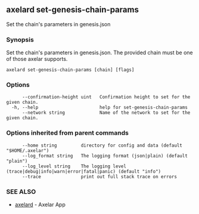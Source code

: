 ## axelard set-genesis-chain-params

Set the chain's parameters in genesis.json

### Synopsis

Set the chain's parameters in genesis.json. The provided chain must be one of those axelar supports.

```
axelard set-genesis-chain-params [chain] [flags]
```

### Options

```
      --confirmation-height uint   Confirmation height to set for the given chain.
  -h, --help                       help for set-genesis-chain-params
      --network string             Name of the network to set for the given chain.
```

### Options inherited from parent commands

```
      --home string         directory for config and data (default "$HOME/.axelar")
      --log_format string   The logging format (json|plain) (default "plain")
      --log_level string    The logging level (trace|debug|info|warn|error|fatal|panic) (default "info")
      --trace               print out full stack trace on errors
```

### SEE ALSO

- [axelard](axelard.md)	 - Axelar App
